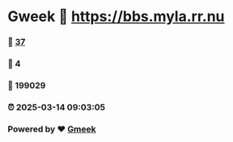 # Gweek :link: https://bbs.myla.rr.nu 
### :page_facing_up: [37](https://bbs.myla.rr.nu/tag.html) 
### :speech_balloon: 4 
### :hibiscus: 199029 
### :alarm_clock: 2025-03-14 09:03:05 
### Powered by :heart: [Gmeek](https://github.com/Meekdai/Gmeek)
